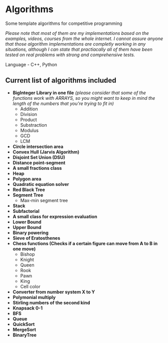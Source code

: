 # Algorithms
Some template algorithms for competitive programming

*Please note that most of them are my implementations based on the examples, videos, courses from the whole internet. I cannot assure anyone that those algorithm implementations are completly working in any situations, although I can state that practiacally all of them have been tested on real problems with strong and comprehensive tests.*

Language - C++, Python

## Current list of algorithms included

* **BigInteger Library in one file**
_(please consider that some of the functions work with ARRAYS, so you might want to keep in mind the length of the numbers that you're trying to fit in)_
  * Addition
  * Division
  * Product
  * Substraction
  * Modulus
  * GCD
  * LCM
* **Circle intersection area**
* **Convex Hull (Jarvis Algorithm)**
* **Disjoint Set Union (DSU)**
* **Distance point-segment**
* **A small fractions class**
* **Heap**
* **Polygon area**
* **Quadratic equation solver**
* **Red Black Tree**
* **Segment Tree**
  * Max-min segment tree
* **Stack**
* **Subfactorial**
* **A small class for expression evaluation**
* **Lower Bound**
* **Upper Bound**
* **Binary powering**
* **Sieve of Eratosthenes**
* **Chess functions (Checks if a certain figure can move from A to B in one move)**
  * Bishop
  * Knight
  * Queen
  * Rook
  * Pawn
  * King
  * Cell color
* **Converter from number system X to Y**
* **Polymonial multiply**
* **Stirling numbers of the second kind**
* **Knapsack 0-1**
* **BFS**
* **Queue**
* **QuickSort**
* **MergeSort**
* **BinaryTree**